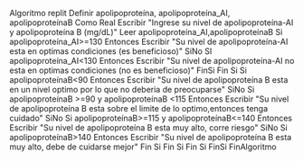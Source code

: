 Algoritmo replit
	Definir apolipoproteína, apolipoproteína_AI, apolipoproteínaB Como Real
	Escribir "Ingrese su nivel de  apolipoproteína-AI y apolipoproteína B (mg/dL)"
	Leer apolipoproteína_AI,apolipoproteínaB
	Si apolipoproteína_AI>=130 Entonces
		Escribir "Su nivel de apolipoproteína-AI esta en optimas condiciones (es beneficioso)"
	SiNo
		SI apolipoproteína_AI<130 Entonces
			Escribir "Su nivel de apolipoproteína-AI no esta en optimas condiciones (no es beneficioso)"
		FinSi
	Fin Si
	Si apolipoproteínaB<90 Entonces
		Escribir "Su nivel de apolipoproteína B esta en un nivel optimo por lo que no deberia de preocuparse"
	SiNo
		Si apolipoproteínaB >=90 y apolipoproteínaB <115  Entonces
			Escribir "Su nivel de apolipoproteína B esta sobre el limite de lo optimo,entonces tenga cuidado"
		SiNo
			Si apolipoproteínaB>=115 y apolipoproteínaB<=140 Entonces
				Escribir "Su nivel de apolipoproteína B esta muy alto, corre riesgo"
			SiNo
				Si apolipoproteínaB>140 Entonces
					Escribir "Su nivel de apolipoproteína B esta muy alto, debe de cuidarse mejor"
				Fin Si
			Fin Si
		Fin Si
	FinSi
FinAlgoritmo

